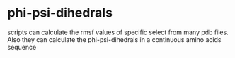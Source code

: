 # phi-psi-dihedrals
scripts can calculate the rmsf values of specific select from many pdb files. Also they can calculate the phi-psi-dihedrals in a continuous amino acids sequence
